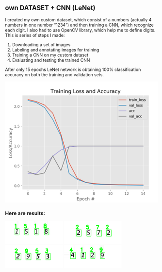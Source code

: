 ## own DATASET + CNN (LeNet)

I created my own custom dataset, which consist of a numbers (actually 4 numbers in one number “1234”)  and then training a CNN, which recognize each digit. I also had to use OpenCV library, which help me to define digits. This is series of steps I made:
1. Downloading a set of images
2. Labeling and annotating images for training 
3. Training a CNN on my custom dataset
4. Evaluating and testing the trained CNN

After only 15 epochs LeNet network is obtaining 100% classification accuracy on both the training and validation sets.

![training_Loss_Acc](training_Loss_Acc.png)

### Here are results:

![image_1518](image_1518.png)
![image_2572](image_2572.png)
![image_2953](image_2953.png)
![image_4129](image_4129.png)
